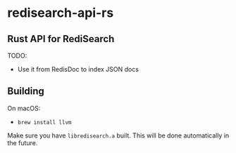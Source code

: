 # redisearch-api-rs

## Rust API for RediSearch

TODO:

- Use it from RedisDoc to index JSON docs

## Building

On macOS:
- `brew install llvm`

Make sure you have `libredisearch.a` built. This will be done automatically in the future.
